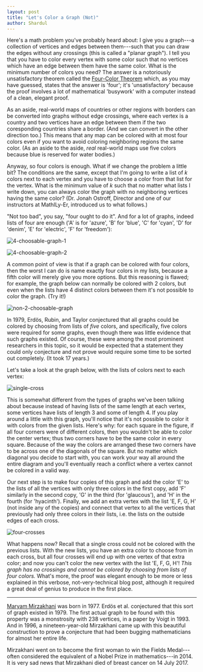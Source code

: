 ```yaml
---
layout: post
title: "Let's Color a Graph (Not)"
author: Shardul
---
```


Here's a math problem you've probably heard about: I give you a graph---a
collection of vertices and edges between them---such that you can draw the edges
without any crossings (this is called a "planar graph"). I tell you that you
have to color every vertex with some color such that no vertices which have an
edge between them have the same color. What is the minimum number of colors you
need? The answer is a notoriously unsatisfactory theorem called the
[Four-Color Theorem](https://en.wikipedia.org/wiki/Four_color_theorem)
which, as you may have guessed, states that the answer is 'four'; it's
'unsatisfactory' because the proof involves a lot of mathematical 'busywork'
with a computer instead of a clean, elegant proof.

As an aside, real-world maps of countries or other regions with borders can be
converted into graphs without edge crossings, where each vertex is a country and
two vertices have an edge between them if the two coresponding countries share a
border. (And we can convert in the other direction too.) This means that any map
can be colored with at most four colors even if you want to avoid coloring
neighboring regions the same color. (As an aside to the aside, *real* real-world
maps use five colors because blue is reserved for water bodies.)

Anyway, so four colors is enough. What if we change the problem a little bit?
The conditions are the same, except that I'm going to write a list of *k* colors
next to each vertex and you have to choose a color from that list for the
vertex. What is the minimum value of *k* such that no matter what lists I write
down, you can always color the graph with no neighboring vertices having the
same color? (Dr. Jonah Ostroff, Director and one of our instructors at
MathILy-Er, introduced us to what follows.)

"Not too bad", you say, "four ought to do it". And for a lot of
graphs, indeed lists of four are enough ('A' is for 'azure', 'B' for 'blue', 'C'
for 'cyan', 'D' for 'denim', 'E' for 'electric', 'F' for 'freedom'):

![4-choosable-graph-1](http://i.imgur.com/m8z4GQn.png)

![4-choosable-graph-2](http://i.imgur.com/NcAIfSK.png)

A common point of view is that if a graph can be colored with four colors, then
the worst I can do is name exactly four colors in my lists, because a fifth
color will merely give you more options. But this reasoning is flawed; for
example, the graph below can normally be colored with 2 colors, but even when
the lists have 4 distinct colors between them it's not possible to color the
graph. (Try it!)

![non-2-choosable-graph](http://i.imgur.com/UVcvY8Z.png)

In 1979, Erdös, Rubin, and Taylor conjectured that all graphs could be colored
by choosing from lists of *five* colors, and specifically, five colors
were required for some graphs, even though there was little evidence that such
graphs existed. Of course, these were among the most prominent researchers in
this topic, so it would be expected that a statement they could only conjecture
and not prove would require some time to be sorted out completely. (It took 17
years.)

Let's take a look at the graph below, with the lists of colors next to each
vertex:

![single-cross](http://i.imgur.com/eiIjFlL.png)

This is somewhat different from the types of graphs we've been talking about
because instead of having lists of the same length at each vertex, some vertices
have lists of length 3 and some of length 4. If you play around a little with
this graph, you'll notice that it's not possible to color it with colors from
the given lists. Here's why: for each square in the figure, if all four corners
were of different colors, then you wouldn't be able to color the center vertex;
thus two corners have to be the same color in every square. Because of the way
the colors are arranged these two corners have to be across one of the diagonals of
the square. But no matter which diagonal you decide to start with, you can work
your way all around the entire diagram and you'll eventually reach a conflict
where a vertex cannot be colored in a valid way.

Our next step is to make four copies of this graph and add the color 'E' to the
lists of all the vertices with only three colors in the first copy, add 'F'
similarly in the second copy, 'G' in the third (for 'glaucous'), and 'H' in the
fourth (for 'hyacinth'). Finally, we add an extra vertex with the list 'E, F, G,
H' (not inside any of the copies) and connect that vertex to all the vertices
that previously had only three colors in their lists, i.e. the lists on the
outside edges of each cross.

![four-crosses](http://i.imgur.com/xXSgsCI.png)

What happens now? Recall that a single cross could not be colored with the
previous lists. With the new lists, you have an extra color to choose from in
each cross, but all four crosses will end up with one vertex of that extra
color; and now you can't color the new vertex with the list 'E, F, G, H'! *This
graph has no crossings and cannot be colored by choosing from lists of four
colors.* What's more, the proof was elegant enough to be more or less explained
in this verbose, not-very-technical blog post, although it required a great deal
of genius to produce in the first place.

----

[Maryam Mirzakhani](https://en.wikipedia.org/wiki/Maryam_Mirzakhani)
was born in 1977. Erdös et al. conjectured that this sort of graph existed in 1979.
The first actual graph to be found with this property was a monstrosity with 238
vertices, in a paper by Voigt in 1993. And in 1996, a nineteen-year-old
Mirzakhani came up with this beautiful construction to prove a conjecture that
had been bugging mathematicians for almost her entire life.

Mirzakhani went on to become the first woman to win the Fields Medal---often
considered the equivalent of a Nobel Prize in mathematics---in 2014. It is very
sad news that Mirzakhani died of breast cancer on 14 July 2017.
